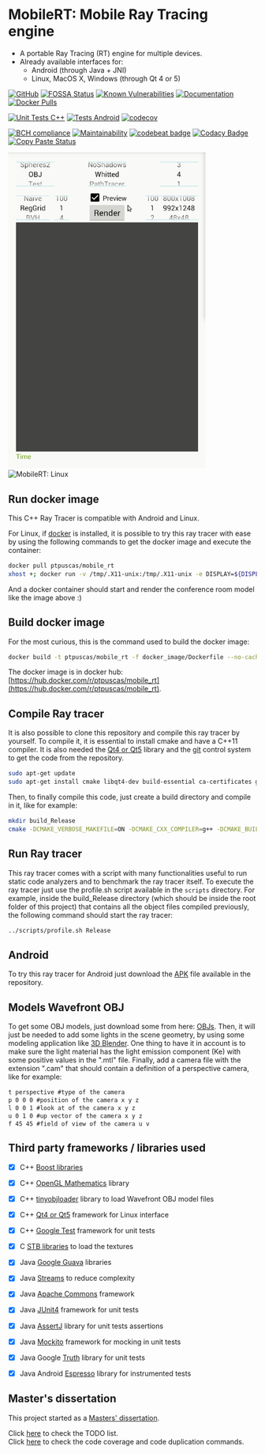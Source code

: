 # MobileRT: Mobile Ray Tracing engine <br/>
- A portable Ray Tracing (RT) engine for multiple devices. <br/>
- Already available interfaces for:  <br/>
  - Android (through Java + JNI)
  - Linux, MacOS X, Windows (through Qt 4 or 5)

[comment]: # (Licenses and documentation)
[![GitHub](https://img.shields.io/github/license/TiagoMSSantos/MobileRT)](https://raw.githubusercontent.com/TiagoMSSantos/MobileRT/master/LICENSE)
[![FOSSA Status](https://app.fossa.io/api/projects/git%2Bgithub.com%2FTiagoMSSantos%2FMobileRT.svg?type=shield)](https://app.fossa.io/projects/git%2Bgithub.com%2FTiagoMSSantos%2FMobileRT?ref=badge_shield)
[![Known Vulnerabilities](https://snyk.io/test/github/TiagoMSSantos/MobileRT/badge.svg?targetFile=app/build.gradle)](https://snyk.io/test/github/TiagoMSSantos/MobileRT?targetFile=app/build.gradle)
[![Documentation](https://codedocs.xyz/TiagoMSSantos/MobileRT.svg)](https://codedocs.xyz/TiagoMSSantos/MobileRT/)
[![Docker Pulls](https://img.shields.io/docker/pulls/ptpuscas/mobile_rt)](https://hub.docker.com/r/ptpuscas/mobile_rt)

[comment]: # (Continuous Integration & Code coverage)
[![Unit Tests C++](https://github.com/TiagoMSSantos/MobileRT/workflows/Unit%20Tests%20C++/badge.svg)](https://github.com/TiagoMSSantos/MobileRT/actions)
[![Tests Android](https://github.com/TiagoMSSantos/MobileRT/workflows/Tests%20Android/badge.svg)](https://github.com/TiagoMSSantos/MobileRT/actions)
[![codecov](https://codecov.io/gh/TiagoMSSantos/MobileRT/branch/master/graph/badge.svg)](https://codecov.io/gh/TiagoMSSantos/MobileRT)

<!-- 
[![Test Coverage](https://api.codeclimate.com/v1/badges/6a80c282c888f405d779/test_coverage)](https://codeclimate.com/github/TiagoMSSantos/MobileRT/test_coverage)
-->

[comment]: # (Static analysis)
[![BCH compliance](https://bettercodehub.com/edge/badge/TiagoMSSantos/MobileRT?branch=master)](https://bettercodehub.com/results/TiagoMSSantos/MobileRT)
[![Maintainability](https://api.codeclimate.com/v1/badges/6a80c282c888f405d779/maintainability)](https://codeclimate.com/github/TiagoMSSantos/MobileRT/maintainability)
[![codebeat badge](https://codebeat.co/assets/svg/badges/B-66bd63-dcc2e015f60fd0645631f8e7891440fb04fff8acc238aa755faf7de8c0ff7e2b.svg)](https://codebeat.co/projects/github-com-tiagomssantos-mobilert-master)
[![Codacy Badge](https://api.codacy.com/project/badge/Grade/f05b1285e19a476d8e6c0da1273f5e18)](https://app.codacy.com/manual/TiagoMSSantos/MobileRT?utm_source=github.com&utm_medium=referral&utm_content=TiagoMSSantos/MobileRT&utm_campaign=Badge_Grade_Settings)
[![Copy Paste Status](https://tiagomssantos.github.io/MobileRT/jscpd-report/jscpd-badge.svg)](https://tiagomssantos.github.io/MobileRT/jscpd-report/jscpd-report)


<img src="Example_Android.gif" alt="MobileRT: Android" width="400"/>
<img src="Example_Linux.gif" alt="MobileRT: Linux" height="400"/>


## Run docker image
This C++ Ray Tracer is compatible with Android and Linux. <br/>

For Linux, if [docker](https://www.docker.com/) is installed, it is possible to
try this ray tracer with ease by using the following commands to get the docker
image and execute the container: <br/>
```bash
docker pull ptpuscas/mobile_rt
xhost +; docker run -v /tmp/.X11-unix:/tmp/.X11-unix -e DISPLAY=${DISPLAY} -it ptpuscas/mobile_rt
```
And a docker container should start and render the conference room model like
the image above :) <br/>

## Build docker image
For the most curious, this is the command used to build the docker image:
```bash
docker build -t ptpuscas/mobile_rt -f docker_image/Dockerfile --no-cache=false --build-arg build_type=Release .
```

The docker image is in docker hub:
[https://hub.docker.com/r/ptpuscas/mobile_rt](https://hub.docker.com/r/ptpuscas/mobile_rt).

## Compile Ray tracer
It is also possible to clone this repository and compile this ray tracer by
yourself.
To compile it, it is essential to install cmake and have a C++11 compiler.
It is also needed the [Qt4 or Qt5](https://www.qt.io/) library and the
[git](https://git-scm.com/) control system to get the code from the repository.
<br/>
```bash
sudo apt-get update
sudo apt-get install cmake libqt4-dev build-essential ca-certificates git g++
```
Then, to finally compile this code, just create a build directory and compile
in it, like for example:
```bash
mkdir build_Release
cmake -DCMAKE_VERBOSE_MAKEFILE=ON -DCMAKE_CXX_COMPILER=g++ -DCMAKE_BUILD_TYPE=Release ../app/
```

## Run Ray tracer
This ray tracer comes with a script with many functionalities useful to run
static code analyzers and to benchmark the ray tracer itself.
To execute the ray tracer just use the profile.sh script available in the
`scripts` directory.
For example, inside the build_Release directory (which should be inside the root
folder of this project) that contains all the object files compiled previously,
the following command should start the ray tracer: <br/>
```bash
../scripts/profile.sh Release
```

## Android
To try this ray tracer for Android just download the
[APK](https://github.com/TiagoMSSantos/MobileRT/blob/master/app/release/app-release.apk?raw=true)
file available in the repository.

## Models Wavefront OBJ
To get some OBJ models, just download some from here:
[OBJs](https://casual-effects.com/data/).
Then, it will just be needed to add some lights in the scene geometry, by using
some modeling application like [3D Blender](https://www.blender.org/).
One thing to have it in account is to make sure the light material has the
light emission component (Ke) with some positive values in the ".mtl" file.
Finally, add a camera file with the extension ".cam" that should contain a
definition of a perspective camera, like for example:
```
t perspective #type of the camera
p 0 0 0 #position of the camera x y z
l 0 0 1 #look at of the camera x y z
u 0 1 0 #up vector of the camera x y z
f 45 45 #field of view of the camera u v
```


## Third party frameworks / libraries used
- [x] C++ [Boost libraries](https://www.boost.org/)
- [x] C++ [OpenGL Mathematics](https://glm.g-truc.net/0.9.9/index.html)
library
- [x] C++ [tinyobjloader](https://github.com/tinyobjloader/tinyobjloader)
library to load Wavefront OBJ model files
- [x] C++ [Qt4 or Qt5](https://www.qt.io/) framework for Linux interface
- [x] C++ [Google Test](https://github.com/google/googletest) framework
for unit tests
- [x] C [STB libraries](https://github.com/nothings/stb) to load the textures
- [x] Java [Google Guava](https://github.com/google/guava) libraries
- [x] Java [Streams](https://github.com/stefan-zobel/streamsupport) to
reduce complexity
- [x] Java [Apache Commons](https://commons.apache.org/) framework
- [x] Java [JUnit4](https://junit.org/junit4/) framework for
unit tests
- [x] Java [AssertJ](https://assertj.github.io/doc/) library for
unit tests assertions
- [x] Java [Mockito](https://site.mockito.org/) framework for
mocking in unit tests
- [x] Java Google [Truth](https://truth.dev/) library for
unit tests 
- [x] Java Android [Espresso](https://developer.android.com/training/testing/espresso)
library for instrumented tests


## Master's dissertation
This project started as a [Masters' dissertation](https://repositorium.sdum.uminho.pt/handle/1822/66577).

Click [here](TODO.md) to check the TODO list. <br/>
Click [here](TOOLS.md) to check the code coverage and code duplication commands. <br/>
